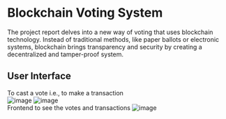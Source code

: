 # Blockchain Voting System
The project report delves into a new way of voting that uses blockchain technology. Instead of traditional methods, like paper ballots or electronic systems, blockchain brings transparency and security by creating a decentralized and tamper-proof system.
## User Interface
To cast a vote i.e., to make a transaction
<br>
![image](https://github.com/megavathvenkatesh/Blockchain_voting_System/assets/42023943/5df08364-28f9-4a34-95c0-985ccbee8256)
![image](https://github.com/megavathvenkatesh/Blockchain_voting_System/assets/42023943/19ad875c-f089-4523-91d2-dea81a410338)
<br>
Frontend to see the votes and transactions
![image](https://github.com/megavathvenkatesh/Blockchain_voting_System/assets/42023943/8907b1b1-ca6e-4f2a-a1af-66a8fa79c03a)
